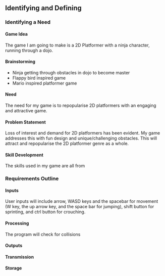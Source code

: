 ## **Identifying and Defining**

### **Identifying a Need**
#### Game Idea
The game I am going to make is a 2D Platformer with a ninja character, running through a dojo.

#### Brainstorming
* Ninja getting through obstacles in dojo to become master
* Flappy bird inspired game
* Mario inspired platformer game

#### Need
The need for my game is to repopularise 2D platformers with an engaging and attractive game.

#### Problem Statement
Loss of interest and demand for 2D platformers has been evident. My game addresses this with fun design and unique/challenging obstacles. This will attract and repopularise the 2D platformer genre as a whole.

#### Skill Development
The skills used in my game are all from 

### **Requirements Outline**
#### Inputs
User inputs will include arrow, WASD keys and the spacebar for movement (W key, the up arrow key, and the space bar for jumping), shift button for sprinting, and ctrl button for crouching.

#### Processing
The program will check for collisions

#### Outputs

#### Transmission

#### Storage